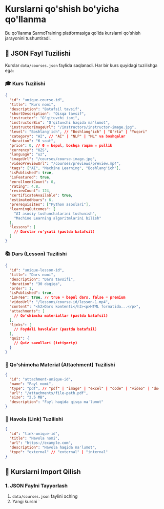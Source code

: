 # Kurslarni qo'shish bo'yicha qo'llanma

Bu qo'llanma SarmoTraining platformasiga qo'lda kurslarni qo'shish jarayonini tushuntiradi.

## 📁 JSON Fayl Tuzilishi

Kurslar `data/courses.json` faylida saqlanadi. Har bir kurs quyidagi tuzilishga ega:

### 🎓 Kurs Tuzilishi

```json
{
  "id": "unique-course-id",
  "title": "Kurs nomi",
  "description": "Batafsil tavsif",
  "shortDescription": "Qisqa tavsif",
  "instructor": "O'qituvchi ismi",
  "instructorBio": "O'qituvchi haqida ma'lumot",
  "instructorImageUrl": "/instructors/instructor-image.jpg",
  "level": "Boshlang'ich", // "Boshlang'ich" | "O'rta" | "Yuqori"
  "category": "AI", // "AI" | "NLP" | "ML" va boshqalar
  "duration": "6 soat",
  "price": 0, // 0 = bepul, boshqa raqam = pullik
  "currency": "UZS",
  "language": "uz",
  "imageUrl": "/courses/course-image.jpg",
  "videoPreviewUrl": "/courses/previews/preview.mp4",
  "tags": ["AI", "Machine Learning", "Boshlang'ich"],
  "isPublished": true,
  "isFeatured": true,
  "enrollmentCount": 0,
  "rating": 4.8,
  "reviewCount": 124,
  "certificateAvailable": true,
  "estimatedHours": 6,
  "prerequisites": ["Python asoslari"],
  "learningOutcomes": [
    "AI asosiy tushunchalarini tushunish",
    "Machine Learning algoritmlarini bilish"
  ],
  "lessons": [
    // Darslar ro'yxati (pastda batafsil)
  ]
}
```

### 📚 Dars (Lesson) Tuzilishi

```json
{
  "id": "unique-lesson-id",
  "title": "Dars nomi",
  "description": "Dars tavsifi",
  "duration": "30 daqiqa",
  "order": 1,
  "isPublished": true,
  "isFree": true, // true = bepul dars, false = premium
  "videoUrl": "/lessons/course-id/lesson-1.mp4",
  "content": "<h2>Dars kontenti</h2><p>HTML formatida...</p>",
  "attachments": [
    // Qo'shimcha materiallar (pastda batafsil)
  ],
  "links": [
    // Foydali havolalar (pastda batafsil)
  ],
  "quiz": {
    // Quiz savollari (ixtiyoriy)
  }
}
```

### 📎 Qo'shimcha Material (Attachment) Tuzilishi

```json
{
  "id": "attachment-unique-id",
  "name": "Fayl nomi",
  "type": "pdf", // "pdf" | "image" | "excel" | "code" | "video" | "document"
  "url": "/attachments/file-path.pdf",
  "size": "2.5 MB",
  "description": "Fayl haqida qisqa ma'lumot"
}
```

### 🔗 Havola (Link) Tuzilishi

```json
{
  "id": "link-unique-id", 
  "title": "Havola nomi",
  "url": "https://example.com",
  "description": "Havola haqida ma'lumot",
  "type": "external" // "external" | "internal"
}
```

## 🚀 Kurslarni Import Qilish

### 1. JSON Faylni Tayyorlash
1. `data/courses.json` faylini oching
2. Yangi kursni `